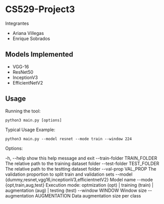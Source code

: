 # CS529-Project3

Integrantes 

- Ariana Villegas
- Enrique Sobrados


## Models Implemented

- VGG-16
- ResNet50
- InceptionV3 
- EfficientNetV2




## Usage ##

Running the tool:

    python3 main.py [options]

Typical Usage Example:

    python3 main.py --model resnet --mode train --window 224

Options:

  -h, --help            show this help message and exit
  --train-folder TRAIN_FOLDER
                        The relative path to the training dataset folder
  --test-folder TEST_FOLDER
                        The relative path to the testting dataset folder
  --val-prop VAL_PROP   The validation proportion to split train and
                        validation sets
  --model {dummy,resnet,vgg16,inceptionV3,efficientnetV2}
                        Model name
  --mode {opt,train,aug,test}
                        Execution mode: optmization (opt) | training (train) |
                        augmentation (aug) | testing (test)
  --window WINDOW       Window size
  --augmentation AUGMENTATION
                        Data augmentation size per class

	


